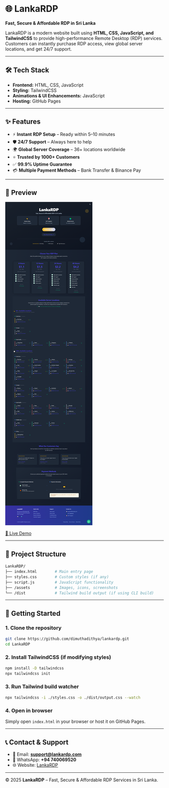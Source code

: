 # 🌐 LankaRDP

**Fast, Secure & Affordable RDP in Sri Lanka**

LankaRDP is a modern website built using **HTML, CSS, JavaScript, and TailwindCSS** to provide high-performance Remote Desktop (RDP) services. Customers can instantly purchase RDP access, view global server locations, and get 24/7 support.

---

## 🛠️ Tech Stack

- **Frontend:** HTML, CSS, JavaScript
- **Styling:** TailwindCSS
- **Animations & UI Enhancements:** JavaScript
- **Hosting:** GitHub Pages

---

## ✨ Features

- ⚡ **Instant RDP Setup** – Ready within 5–10 minutes
- 🛡️ **24/7 Support** – Always here to help
- 🌍 **Global Server Coverage** – 36+ locations worldwide
- ⭐ **Trusted by 1000+ Customers**
- ✅ **99.9% Uptime Guarantee**
- 💳 **Multiple Payment Methods** – Bank Transfer & Binance Pay

---

## 📸 Preview

![LankaRDP Homepage Screenshot](./assets/screenshot.png)

[🔗 Live Demo](https://lankardp.xyz)

---

## 📂 Project Structure

```bash
LankaRDP/
├── index.html        # Main entry page
├── styles.css        # Custom styles (if any)
├── script.js         # JavaScript functionality
├── /assets           # Images, icons, screenshots
└── /dist             # Tailwind build output (if using CLI build)
```

---

## 🚀 Getting Started

### 1. Clone the repository

```bash
git clone https://github.com/dimuthadithya/lankardp.git
cd LankaRDP
```

### 2. Install TailwindCSS (if modifying styles)

```bash
npm install -D tailwindcss
npx tailwindcss init
```

### 3. Run Tailwind build watcher

```bash
npx tailwindcss -i ./styles.css -o ./dist/output.css --watch
```

### 4. Open in browser

Simply open `index.html` in your browser or host it on GitHub Pages.

---

## 📞 Contact & Support

- 📧 Email: **[support@lankardp.com](mailto:support@lankardp.com)**
- 📱 WhatsApp: **+94 740069520**
- 🌐 Website: [LankaRDP](https://lankardp.xyz)

---

© 2025 **LankaRDP** – Fast, Secure & Affordable RDP Services in Sri Lanka.
